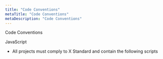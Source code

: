 ```yaml
---
title: "Code Conventions"
metaTitle: "Code Conventions"
metaDescription: "Code Conventions"
---
```


Code Conventions



JavaScript

- All projects must comply to X Standard and contain the following scripts

